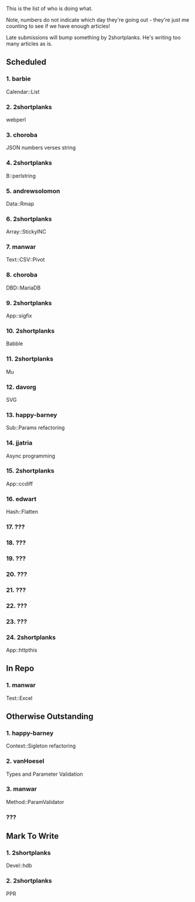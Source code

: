 This is the list of who is doing what.

Note, numbers do not indicate which day they're going out - they're just me counting to see if we have enough articles!

Late submissions will bump something by 2shortplanks.  He's writing too many articles as is.

## Scheduled

### 1. barbie

Calendar::List

### 2. 2shortplanks

webperl

### 3. choroba

JSON numbers verses string

### 4. 2shortplanks

B::perlstring

### 5. andrewsolomon

Data::Rmap

### 6. 2shortplanks

Array::StickyINC

### 7. manwar

Text::CSV::Pivot

### 8. choroba

DBD::MariaDB

### 9. 2shortplanks

App::sigfix

### 10. 2shortplanks

Babble

### 11. 2shortplanks

Mu

### 12. davorg

SVG

### 13. happy-barney

Sub::Params refactoring

### 14. jjatria

Async programming

### 15. 2shortplanks

App::ccdiff

### 16. edwart

Hash::Flatten

### 17. ???

### 18. ???

### 19. ???

### 20. ???

### 21. ???

### 22. ???

### 23. ???

### 24. 2shortplanks

App::httpthis

## In Repo

### 1. manwar

Test::Excel

## Otherwise Outstanding

### 1. happy-barney

Context::Sigleton refactoring

### 2. vanHoesel

Types and Parameter Validation

### 3. manwar

Method::ParamValidator

### ???

## Mark To Write

### 1. 2shortplanks

Devel::hdb

### 2. 2shortplanks

PPR
